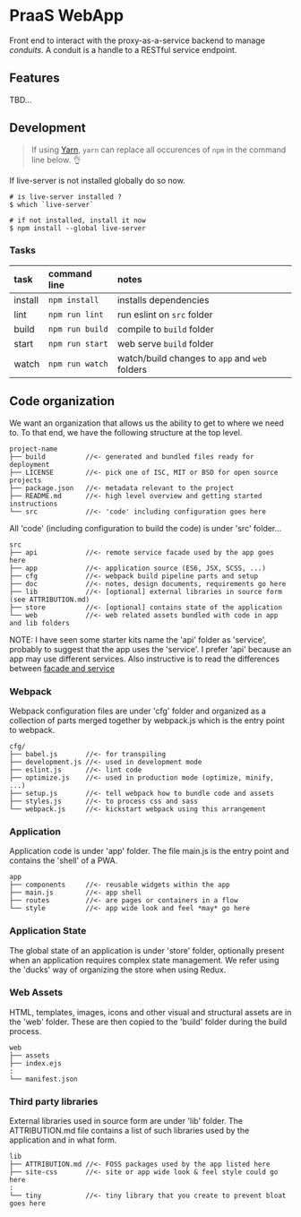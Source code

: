 PraaS WebApp
============
Front end to interact with the proxy-as-a-service backend to manage
*conduits*. A conduit is a handle to a RESTful service endpoint.

Features
--------
TBD...

Development
-----------
> If using [Yarn](https://yarnpkg.com/), `yarn` can replace all occurences
> of `npm` in the command line below. :ok_hand:

If live-server is not installed globally do so now.
```
# is live-server installed ?
$ which `live-server`

# if not installed, install it now
$ npm install --global live-server
```
### Tasks
|  task   | command line      | notes                                         |
|:--------|:------------------|:----------------------------------------------|
| install |```npm install```  | installs dependencies                         |
| lint    |```npm run lint``` | run eslint on `src` folder                    |
| build   |```npm run build```| compile to `build` folder                     |
| start   |```npm run start```| web serve `build` folder                      |
| watch   |```npm run watch```| watch/build changes to `app` and `web` folders|

Code organization
-----------------
We want an organization that allows us the ability to get to where we need to.
To that end, we have the following structure at the top level.

```console
project-name
├── build          //<- generated and bundled files ready for deployment
├── LICENSE        //<- pick one of ISC, MIT or BSD for open source projects
├── package.json   //<- metadata relevant to the project
├── README.md      //<- high level overview and getting started instructions
└── src            //<- 'code' including configuration goes here
```

All 'code' (including configuration to build the code) is under 'src' folder...

```console
src
├── api            //<- remote service facade used by the app goes here
├── app            //<- application source (ES6, JSX, SCSS, ...)
├── cfg            //<- webpack build pipeline parts and setup
├── doc            //<- notes, design documents, requirements go here
├── lib            //<- [optional] external libraries in source form (see ATTRIBUTION.md)
├── store          //<- [optional] contains state of the application
└── web            //<- web related assets bundled with code in app and lib folders
```

NOTE:
  I have seen some starter kits name the 'api' folder as 'service', probably
  to suggest that the app uses the 'service'. I prefer 'api' because an app
  may use different services. Also instructive is to read the differences
  between  [facade and service](https://stackoverflow.com/questions/15038324/are-the-roles-of-a-service-and-a-fa%c3%a7ade-similar#15079958)

### Webpack ###
Webpack configuration files are under 'cfg' folder and organized as a collection
of parts merged together by webpack.js which is the entry point to webpack.

```console
cfg/
├── babel.js       //<- for transpiling
├── development.js //<- used in development mode
├── eslint.js      //<- lint code
├── optimize.js    //<- used in production mode (optimize, minify, ...)
├── setup.js       //<- tell webpack how to bundle code and assets
├── styles.js      //<- to process css and sass
└── webpack.js     //<- kickstart webpack using this arrangement
```

### Application ###
Application code is under 'app' folder. The file main.js is the entry
point and contains the 'shell' of a PWA.

```console
app
├── components     //<- reusable widgets within the app
├── main.js        //<- app shell
├── routes         //<- are pages or containers in a flow
└── style          //<- app wide look and feel *may* go here
```
### Application State ###
The global state of an application is under 'store' folder, optionally present
when an application requires complex state management. We refer using the 'ducks'
way of organizing the store when using Redux.

### Web Assets ###
HTML, templates, images, icons and other visual and structural assets are in
the 'web' folder. These are then copied to the 'build' folder during the build
process.

```console
web
├── assets
├── index.ejs
:
└── manifest.json
```

### Third party libraries ###
External libraries used in source form are under 'lib' folder. The
ATTRIBUTION.md file contains a list of such libraries used by the application
and in what form.

```console
lib
├── ATTRIBUTION.md //<- FOSS packages used by the app listed here
├── site-css       //<- site or app wide look & feel style could go here
:
└── tiny           //<- tiny library that you create to prevent bloat goes here
```
